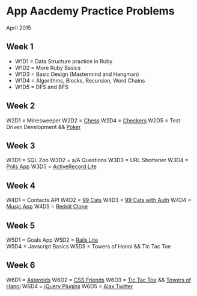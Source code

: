 # App Aacdemy Practice Problems
April 2015

## Week 1
+ W1D1 = Data Structure practice in Ruby
+ W1D2 = More Ruby Basics
+ W1D3 = Basic Design (Mastermind and Hangman)
+ W1D4 = Algorithms, Blocks, Recursion, Word Chains
+ W1D5 = DFS and BFS

## Week 2
W2D1 = Minesweeper
W2D2 = [Chess](https://github.com/kswang2400/chess)
W2D4 = [Checkers](https://github.com/kswang2400/checkers)
W2D5 = Test Driven Development && [Poker](https://github.com/kswang2400/poker)

## Week 3
W3D1 = SQL Zoo
W3D2 = a/A Questions
W3D3 = URL Shortener
W3D4 = [Polls App](https://github.com/kswang2400/polls-app)
W3D5 = [ActiveRecord Lite](https://github.com/kswang2400/activerecord-lite)

## Week 4
W4D1 = Contacts API
W4D2 = [99 Cats](https://github.com/kswang2400/cats_99)
W4D3 = [99 Cats with Auth](https://github.com/kswang2400/cats_99_day_2)
W4D4 = [Music App](https://github.com/kswang2400/music-app)
W4D5 = [Reddit Clone](https://github.com/kswang2400/reddit-clone)

## Week 5
W5D1 = Goals App
W5D2 = [Rails Lite](https://github.com/kswang2400/rails-lite)  
W5D4 = Javscript Basics 
W5D5 = Towers of Hanoi && Tic Tac Toe 

## Week 6
W6D1 = [Asteroids](https://github.com/kswang2400/asteroids)
W6D2 = [CSS Friends](https://github.com/kswang2400/CSS-Friends)
W6D3 = [Tic Tac Toe](https://github.com/kswang2400/Tic-Tac-Toe) && [Towers of Hanoi](http://kswang2400.github.io/)
W6D4 = [jQuery Plugins](https://github.com/kswang2400/jQuery-plugins)
W6D5 = [Ajax Twitter](https://github.com/kswang2400/ajax-twitter)